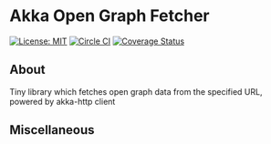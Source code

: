 # Akka Open Graph Fetcher

[![License: MIT](http://img.shields.io/badge/license-MIT-blue.svg)](LICENSE)
[![Circle CI](https://img.shields.io/circleci/project/tkqubo/akka-open-graph-fetcher/master.svg)](https://circleci.com/gh/tkqubo/akka-open-graph-fetcher)
[![Coverage Status](https://coveralls.io/repos/tkqubo/akka-open-graph-fetcher/badge.svg?branch=master&service=github)](https://coveralls.io/github/tkqubo/akka-open-graph-fetcher?branch=master)


## About

Tiny library which fetches open graph data from the specified URL, powered by akka-http client

## Miscellaneous

